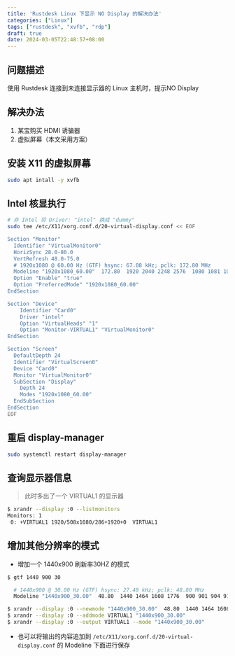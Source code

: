 ```yaml
---
title: 'Rustdesk Linux 下显示 NO Display 的解决办法'
categories: ["Linux"]
tags: ["rustdesk", "xvfb", "rdp"]
draft: true
date: 2024-03-05T22:48:57+08:00
---
```

## 问题描述
使用 Rustdesk 连接到未连接显示器的 Linux 主机时，提示NO Display

## 解决办法
1. 某宝购买 HDMI 诱骗器
2. 虚拟屏幕（本文采用方案）

## 安装 X11 的虚拟屏幕
```bash
sudo apt intall -y xvfb
```

## Intel 核显执行
```bash
# 非 Intel 将 Driver: "intel" 换成 "dummy"
sudo tee /etc/X11/xorg.conf.d/20-virtual-display.conf << EOF

Section "Monitor"
  Identifier "VirtualMonitor0"
  HorizSync 28.0-80.0
  VertRefresh 48.0-75.0
  # 1920x1080 @ 60.00 Hz (GTF) hsync: 67.08 kHz; pclk: 172.80 MHz
  Modeline "1920x1080_60.00"  172.80  1920 2040 2248 2576  1080 1081 1084 1118  -HSync +Vsync
  Option "Enable" "true"
  Option "PreferredMode" "1920x1080_60.00"
EndSection

Section "Device"
    Identifier "Card0"
    Driver "intel"
    Option "VirtualHeads" "1"
    Option "Monitor-VIRTUAL1" "VirtualMonitor0"
EndSection

Section "Screen"
  DefaultDepth 24
  Identifier "VirtualScreen0"
  Device "Card0"
  Monitor "VirtualMonitor0"
  SubSection "Display"
    Depth 24
    Modes "1920x1080_60.00"
  EndSubSection
EndSection
EOF
```



## 重启 display-manager
```bash
sudo systemctl restart display-manager
```

## 查询显示器信息
> 此时多出了一个 VIRTUAL1 的显示器
```bash
$ xrandr --display :0 --listmonitors
Monitors: 1
 0: +VIRTUAL1 1920/508x1080/286+1920+0  VIRTUAL1
```



## 增加其他分辨率的模式

- 增加一个 1440x900 刷新率30HZ 的模式
```bash
$ gtf 1440 900 30

  # 1440x900 @ 30.00 Hz (GTF) hsync: 27.48 kHz; pclk: 48.80 MHz
  Modeline "1440x900_30.00"  48.80  1440 1464 1608 1776  900 901 904 916  -HSync +Vsync

$ xrandr --display :0 --newmode "1440x900_30.00"  48.80  1440 1464 1608 1776  900 901 904 916  -HSync +Vsync
$ xrandr --display :0 --addmode VIRTUAL1 "1440x900_30.00"
$ xrandr --display :0 --output VIRTUAL1 --mode "1440x900_30.00"
```

- 也可以将输出的内容追加到 `/etc/X11/xorg.conf.d/20-virtual-display.conf` 的 Modeline 下面进行保存

